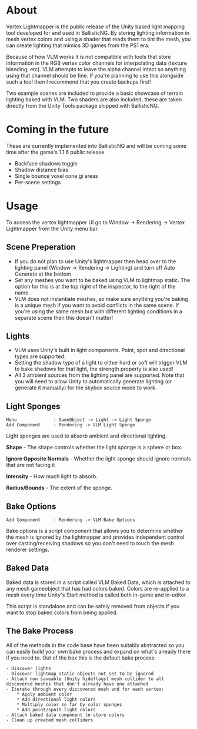 # About
Vertex Lightmapper is the public release of the Unity based light mapping tool developed for and used in BallisticNG. By storing lighting information in mesh vertex colors and using a shader that reads them to tint the mesh, you can create lighting that mimics 3D games from the PS1 era.

Because of how VLM works it is not compatible with tools that store information in the RGB vertex color channels for interpolating data (texture blending, etc). VLM attempts to leave the alpha channel intact so anything using that channel should be fine. If you're planning to use this alongside such a tool then I recommend that you create backups first!

Two example scenes are included to provide a basic showcase of terrain lighting baked with VLM. Two shaders are also included, these are taken directly from the Unity Tools package shipped with BallisticNG.

# Coming in the future
These are currently implemented into BallisticNG and will be coming some time after the game's 1.1.6 public release.
* Backface shadows toggle
* Shadow distance bias
* Single bounce voxel cone gi areas
* Per-scene settings

# Usage
To access the vertex lightmapper UI go to Window -> Rendering -> Vertex Lightmapper from the Unity menu bar.

## Scene Preperation
* If you do not plan to use Unity's lightmapper then head over to the lighting panel (Window -> Rendering -> Lighting) and turn off Auto Generate at the bottom
* Set any meshes you want to be baked using VLM to lightmap static. The option for this is at the top right of the inspector, to the right of the name.
* VLM does not instantiate meshes, so make sure anything you're baking is a unique mesh if you want to avoid conflicts in the same scene. If you're using the same mesh but with different lighting conditions in a separate scene then this doesn't matter!

## Lights
* VLM uses Unity's built in light components. Point, spot and directional types are supported.
* Setting the shadow type of a light to either hard or soft will trigger VLM to bake shadows for that light, the strength property is also used!
* All 3 ambient sources from the lighting panel are supported. Note that you will need to allow Unity to automatically generate lighting (or generate it manually) for the skybox source mode to work.

## Light Sponges
```
Menu              : GameObject -> Light -> Light Sponge
Add Component     : Rendering -> VLM Light Sponge
```
Light sponges are used to absorb ambient and directional lighting.

**Shape** - The shape controls whether the light sponge is a sphere or box.

**Ignore Opposite Normals** - Whether the light sponge should ignore normals that are not facing it

**Intensity** - How much light to absorb.

**Radius/Bounds** - The extent of the sponge.

## Bake Options
```
Add Component     : Rendering -> VLM Bake Options
```

Bake options is a script component that allows you to determine whether the mesh is ignored by the lightmapper and provides independent control over casting/receiving shadows so you don't need to touch the mesh renderer settings.

## Baked Data
Baked data is stored in a script called VLM Baked Data, which is attached to any mesh gameobject that has had colors baked. Colors are re-applied to a mesh every time Unity's Start method is called both in-game and in-editor.

This script is standalone and can be safely removed from objects if you want to stop baked colors from being applied.

## The Bake Process
All of the methods in the code base have been suitably abstracted so you can easily build your own bake process and expand on what's already there if you need to. Out of the box this is the default bake process:

```
- Discover lights
- Discover lightmap static objects not set to be ignored
- Attach non saveable (Unity hideflags) mesh collider to all discovered meshes that don't already have one attached
- Iterate through every discovered mesh and for each vertex:
    * Apply ambient color
    * Add directional light colors
    * Multiply color so far by color sponges
    * Add point/spoit light colors
- Attach baked data component to store colors
- Clean up created mesh colliders
```
